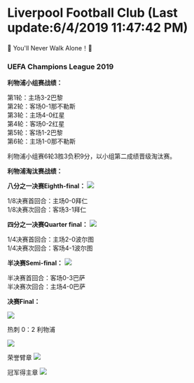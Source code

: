 # Liverpool Football Club (Last update:6/4/2019 11:47:42 PM)
📢 You'll Never Walk Alone！🔔


### UEFA Champions League 2019 



**利物浦小组赛战绩：**
    
第1轮：主场3-2巴黎     
第2轮：客场0-1那不勒斯     
第3轮：主场4-0红星     
第4轮：客场0-2红星     
第5轮：客场1-2巴黎     
第6轮：主场1-0那不勒斯 

利物浦小组赛6轮3胜3负积9分，以小组第二成绩晋级淘汰赛。

**利物浦淘汰赛战绩：**

**八分之一决赛Eighth-final：** 
![](https://pbs.twimg.com/media/DunXax3XcAAcUQ0.png)    
 
1/8决赛首回合：主场0-0拜仁     
1/8决赛次回合：客场3-1拜仁


**四分之一决赛Quarter final：**
![](https://pbs.twimg.com/media/D1shm3AX0AI1K2c.jpg)
     
1/4决赛首回合：主场2-0波尔图     
1/4决赛次回合：客场4-1波尔图   

**半决赛Semi-final：**
![](https://pbs.twimg.com/media/D4YlIMPWsAAgJJk.jpg:large)
   
半决赛首回合：客场0-3巴萨     
半决赛次回合：主场4-0巴萨    
 
**决赛Final：**

![](http://euprimetimefootball.com/wp-content/uploads/2019/05/2604197_w1.jpg)

热刺 0：2 利物浦

![](http://n.sinaimg.cn/sports/transform/361/w650h511/20190602/a485-hxvzhtf4220300.jpg)


荣誉臂章
![](http://5b0988e595225.cdn.sohucs.com/images/20190603/0b64e43e7d3c4b3c9d0c663453c2c1f9.png)

冠军得主章
![](http://5b0988e595225.cdn.sohucs.com/images/20190603/a1924efc0a844c7398ba6279bfc0640d.png)
